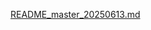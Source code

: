 [README_master_20250613.md](https://github.com/user-attachments/files/20718420/README_master_20250613.md)

